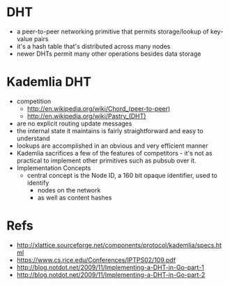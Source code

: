 # DHT
- a peer-to-peer networking primitive that permits storage/lookup of key-value pairs
- it's a hash table that's distributed across many nodes
- newer DHTs permit many other operations besides data storage

# Kademlia DHT
- competition
	- http://en.wikipedia.org/wiki/Chord_(peer-to-peer)
	- http://en.wikipedia.org/wiki/Pastry_(DHT)
- are no explicit routing update messages
- the internal state it maintains is fairly straightforward and easy to understand
- lookups are accomplished in an obvious and very efficient manner
- Kademlia sacrifices a few of the features of competitors - it's not as practical to implement other primitives such as pubsub over it.
- Implementation Concepts
	- central concept is the Node ID, a 160 bit opaque identifier, used to identify 
		- nodes on the network
		- as well as content hashes


# Refs
- http://xlattice.sourceforge.net/components/protocol/kademlia/specs.html
- https://www.cs.rice.edu/Conferences/IPTPS02/109.pdf
- http://blog.notdot.net/2009/11/Implementing-a-DHT-in-Go-part-1
- http://blog.notdot.net/2009/11/Implementing-a-DHT-in-Go-part-2